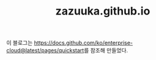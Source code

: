 <header>
  <h1>zazuuka.github.io</h1>
</header>
<main>
  <article>
    <header>
      <h2></h2>
      <p></p>
    </header>
    <section>
      <p></p>
      <p>이 블로그는 <a href="https://docs.github.com/ko/enterprise-cloud@latest/pages/quickstart">https://docs.github.com/ko/enterprise-cloud@latest/pages/quickstart</a>를 참조해 만들었다.
      </p>
    </section>
    <footer></footer>
  </article>
</main>

